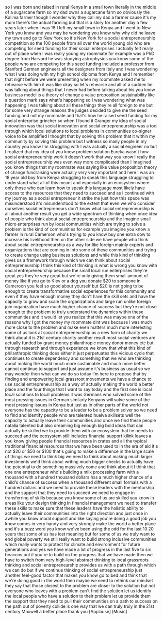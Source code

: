 
so I was born and raised in rural Kenya
in a small town literally in the middle
of a sugarcane farm so my dad owns a
sugarcane farm so obviously the Kalima
farmer though I wonder why they call my
dad a farmer
cause it&#39;s my mom there&#39;s the actual
farming but that is a story for another
day
a few years later when I was 18 I left
my small town in Kenya and I went to New
York you know and you may be wondering
you know why why did he leave my town
and go to New York so it&#39;s New York for
a social entrepreneurship competition
so the 100 people from all over the
world young old who are competing for
seed funding for their social
enterprises I actually felt really out
of place when I was really young my
roommate for example was a PhD degree
from Harvard he was studying
astrophysics you know some of the people
who are competing for this seed funding
included a professor from Stanford
German engineers all the designers from
Italy and I was wondering what I was
doing with my high school diploma from
Kenya and I remember that night before
we were presenting when my roommate
asked me to rehearse with him it was
like okay so let&#39;s rehearse and all of a
sudden he was talking about things that
I never had before talking about his you
know business model is a theory of
change a value proposition
sustainability like a question mark says
what&#39;s happening so I was wondering what
was happening I was talking about all
these things they&#39;re all foreign to me
but for some very strange reasons the
judges decided to give me the seed
funding and not my roommate and that&#39;s
how he raised seed funding for my social
enterprise grincher so when I found it
Granger my idea of social innovation was
that social innovation and social
entrepreneurship was a tool through
which local solutions to local problems
in communities co-signer voice to be
amplified I thought that by solving this
problem that it
within my community by solving this
problem but I witness so many people in
my country you know I&#39;m struggling with
I was actually a social engineer no but
I realized that my idea of you know
problem solution Eureka wasn&#39;t how
social entrepreneurship work it doesn&#39;t
work that way
you know I really the social
entrepreneurship was even way more
complicated than I imagined you know
things that my roommate was saying like
value proposition theory of change
fundraising were actually very very
important and here I was an 18 year old
boy from Kenya struggling to speak this
language struggling to understand what
all of this meant and especially in an
ecosystem where only those who can learn
how to speak this language most likely
have access to the resources that they
need to succeed and as I continued with
my journey as a social entrepreneur it
strike me just how this space was
misunderstood it&#39;s misunderstood to the
extent that even we who consider
ourselves social entrepreneurs don&#39;t
know what social entrepreneurship is all
about another result you get a wide
spectrum of thinking when once idea of
people who think about social
entrepreneurship and the imagine small
micro enterprises run by local
communities which are trying to solve a
problem is the kind of communities for
example you imagine you know a farmer in
rural Cameroon who&#39;s trying to you know
buy one extra cow to increase his
livelihood then on the other side we
have people who think about social
entrepreneurship as a way for like
foreign mainly experts and organizations
that are coming in into some of these
communities and trying to create change
using business solutions and while this
kind of thinking gives us a framework
through which we can think about social
entrepreneurship I think this kind of
thinking is what is wrong you know with
social entrepreneurship because the
small local run enterprises they&#39;re
great yes they&#39;re very great but we&#39;re
only giving them small amount of money
like if you go to Kiev or a dog you
donate $20 to someone in Cameroon you
feel so good about yourself but $20 is
not going to be enough
to create transformative social
experiences for this community and even
if they have enough money they don&#39;t
have the skill sets and have the
capacity to grow and scale the
organizations and large run
unlike foreign join organization have
much higher chance of success but
they&#39;re not close enough to the problem
to truly understand the dynamics within
these communities and it would let you
realize that this was maybe one of the
reasons why I got the money my roommate
dint was because I was much more close
to the problem and make even matters
much more interesting some of us look at
social entrepreneurship as a new form of
charity we think about it is 21st
century charity another result most
social ventures are actually funded by
grant money philanthropic money donor
money etc but through research and
through experience we know that what
this kind of philanthropic thinking does
either it just perpetuates this vicious
cycle that continues to create
dependency and something that we who are
thinking about making the world much
more sustainable and much more better
cannot continue to support and just
assume it&#39;s business as usual so we may
wonder then what can we do so today I&#39;m
here to propose that by finding and
empowering local grassroot movements we
have a chance to use social
entrepreneurship as a way of actually
making the world a better place and the
four things that I want to say today and
the first one is local local solutions
to local problems
it was Germans who solved some of the
most pressing issues in German similarly
Kenyans will solve some of the most
pressing issues in Kenya but just as in
other parts of the world not everyone
has the capacity to be a leader to be a
problem solver so we need to find and
identify people who are talented huelva
skillsets well the capacity to actually
leave their communities and once we find
these people natalia talented but also
dreaming big enough big bold ideas that
can actually be skilled we
to provide them with an ecosystem that
he needs to succeed and the ecosystem
still includes financial support
kilink leaves a you know giving people
financial resources in crates and all
the typical traditional financial
resources that we have been used to in
the era of aid it&#39;s not $20 or $50 or
$100 that&#39;s going to make a difference
in the large scale of things we need to
think big we need to think about making
much larger investments we&#39;d think about
writing much bigger checks to actually
have the potential to do something
massively come and think about it I
think that one one entrepreneur who&#39;s
building a milk processing farm with a
thousand with a hundred thousand dollars
has a much higher chance of a child&#39;s
chance of success when a thousand
different small formals with a hundred
dollars and we need to provide these
leaders with the mentorship and the
support that they need to succeed we
need to engage in transferring of skills
because you know some of us are skilled
you know in areas like your design
thinking in financial management we need
to transfer these skills to make sure
that these leaders have the holistic
ability to actually leave their
communities into the right direction and
just once in awhile you know moral
support and like saying you&#39;re doing a
good job you know comes in very handy
and very strongly make the world a
better place and it&#39;s a buzz word you
know we&#39;ve been using the odd for the
last 10 20 years that some of us has
lost meaning but for some of us we truly
want to end global poverty we still
really want to build strong inclusive
communities which really wants to
protect for climate and environment for
future generations and yes we have made
a lot of progress in the last five to
six beacons but if you&#39;re to build on
the progress that we have made then we
have to switch from very high-level
abstract thinking to local grassroots
thinking and social entrepreneurship
provides us with a path through which we
can do
but if we continue thinking of social
entrepreneurship just another feel-good
factor that maxes you know go to bed and
think that we&#39;re doing good in the world
then maybe we need to rethink our
mindset they say that those closest to
the problem are closer to the solution
but not everyone who leaves with a
problem can&#39;t find the solution let us
identify the local people who have a
solution to their problem let us provide
them the support that they need to pull
their communities on a path to success
on the path out of poverty collide is
one way that we can truly truly in the
21st century Maxwell a better place
thank you
[Applause]
[Music]
